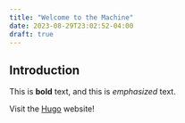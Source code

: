 ```yaml
---
title: "Welcome to the Machine"
date: 2023-08-29T23:02:52-04:00
draft: true
---
```


## Introduction

This is **bold** text, and this is _emphasized_ text.

Visit the [Hugo](https://gohugo.io) website!
